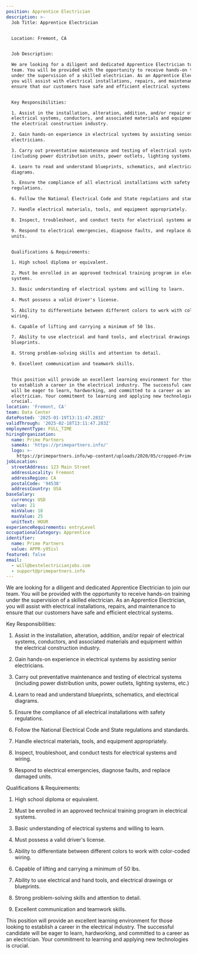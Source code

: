 ```yaml
---
position: Apprentice Electrician
description: >-
  Job Title: Apprentice Electrician


  Location: Fremont, CA


  Job Description:

  We are looking for a diligent and dedicated Apprentice Electrician to join our
  team. You will be provided with the opportunity to receive hands-on training
  under the supervision of a skilled electrician. As an Apprentice Electrician,
  you will assist with electrical installations, repairs, and maintenance to
  ensure that our customers have safe and efficient electrical systems.


  Key Responsibilities:

  1. Assist in the installation, alteration, addition, and/or repair of
  electrical systems, conductors, and associated materials and equipment within
  the electrical construction industry.

  2. Gain hands-on experience in electrical systems by assisting senior
  electricians.

  3. Carry out preventative maintenance and testing of electrical systems
  (including power distribution units, power outlets, lighting systems, etc.)

  4. Learn to read and understand blueprints, schematics, and electrical
  diagrams.

  5. Ensure the compliance of all electrical installations with safety
  regulations.

  6. Follow the National Electrical Code and State regulations and standards.

  7. Handle electrical materials, tools, and equipment appropriately.

  8. Inspect, troubleshoot, and conduct tests for electrical systems and wiring.

  9. Respond to electrical emergencies, diagnose faults, and replace damaged
  units.


  Qualifications & Requirements:

  1. High school diploma or equivalent.

  2. Must be enrolled in an approved technical training program in electrical
  systems.

  3. Basic understanding of electrical systems and willing to learn.

  4. Must possess a valid driver's license.

  5. Ability to differentiate between different colors to work with color-coded
  wiring.

  6. Capable of lifting and carrying a minimum of 50 lbs.

  7. Ability to use electrical and hand tools, and electrical drawings or
  blueprints.

  8. Strong problem-solving skills and attention to detail.

  9. Excellent communication and teamwork skills.


  This position will provide an excellent learning environment for those looking
  to establish a career in the electrical industry. The successful candidate
  will be eager to learn, hardworking, and committed to a career as an
  electrician. Your commitment to learning and applying new technologies is
  crucial.
location: 'Fremont, CA'
team: Data Center
datePosted: '2025-01-19T13:11:47.283Z'
validThrough: '2025-02-18T13:11:47.283Z'
employmentType: FULL_TIME
hiringOrganization:
  name: Prime Partners
  sameAs: 'https://primepartners.info/'
  logo: >-
    https://primepartners.info/wp-content/uploads/2020/05/cropped-Prime-Partners-Logo-NO-BG-1-1.png
jobLocation:
  streetAddress: 123 Main Street
  addressLocality: Fremont
  addressRegion: CA
  postalCode: '94538'
  addressCountry: USA
baseSalary:
  currency: USD
  value: 21
  minValue: 18
  maxValue: 25
  unitText: HOUR
experienceRequirements: entryLevel
occupationalCategory: Apprentice
identifier:
  name: Prime Partners
  value: APPR-y95isl
featured: false
email:
  - will@bestelectricianjobs.com
  - support@primepartners.info
---
```


 We are looking for a diligent and dedicated Apprentice Electrician to join our
  team. You will be provided with the opportunity to receive hands-on training
  under the supervision of a skilled electrician. As an Apprentice Electrician,
  you will assist with electrical installations, repairs, and maintenance to
  ensure that our customers have safe and efficient electrical systems.


  Key Responsibilities:

  1. Assist in the installation, alteration, addition, and/or repair of
  electrical systems, conductors, and associated materials and equipment within
  the electrical construction industry.

  2. Gain hands-on experience in electrical systems by assisting senior
  electricians.

  3. Carry out preventative maintenance and testing of electrical systems
  (including power distribution units, power outlets, lighting systems, etc.)

  4. Learn to read and understand blueprints, schematics, and electrical
  diagrams.

  5. Ensure the compliance of all electrical installations with safety
  regulations.

  6. Follow the National Electrical Code and State regulations and standards.

  7. Handle electrical materials, tools, and equipment appropriately.

  8. Inspect, troubleshoot, and conduct tests for electrical systems and wiring.

  9. Respond to electrical emergencies, diagnose faults, and replace damaged
  units.


  Qualifications & Requirements:

  1. High school diploma or equivalent.

  2. Must be enrolled in an approved technical training program in electrical
  systems.

  3. Basic understanding of electrical systems and willing to learn.

  4. Must possess a valid driver's license.

  5. Ability to differentiate between different colors to work with color-coded
  wiring.

  6. Capable of lifting and carrying a minimum of 50 lbs.

  7. Ability to use electrical and hand tools, and electrical drawings or
  blueprints.

  8. Strong problem-solving skills and attention to detail.

  9. Excellent communication and teamwork skills.


  This position will provide an excellent learning environment for those looking
  to establish a career in the electrical industry. The successful candidate
  will be eager to learn, hardworking, and committed to a career as an
  electrician. Your commitment to learning and applying new technologies is
  crucial.
